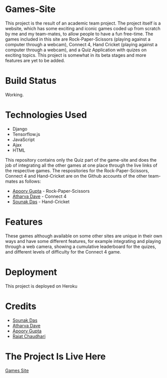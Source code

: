 # Games-Site

This project is the result of an academic team project. The project itself is a website, which has some exciting and iconic games coded up from scratch 
by me and my team-mates, to allow people to have a fun free-time. The games included in this site are Rock-Paper-Scissors (playing against a computer through a webcam), Connect 4, Hand Cricket (playing against a computer through a webcam), and a Quiz Application with quizes on exciting topics. This project is somewhat in its beta stages and more features are yet to be added.

# Build Status

Working.

# Technologies Used

- Django
- Tensorflow.js
- JavaScript
- Ajax
- HTML

This repository contains only the Quiz part of the game-site and does the job of integrating all the other games at one place through the live links of the respective games.
The respositories for the Rock-Paper-Scissors, Connect 4 and Hand-Cricket are on the Github accounts of the other team-mates as follows:
- [Apoorv Gupta](https://github.com/apoorvgupta11) - Rock-Paper-Scissors
- [Atharva Dave]() - Connect 4
- [Sounak Das](https://github.com/sounak1407) - Hand-Cricket

# Features

These games although available on some other sites are unique in their own ways and have some different features, for example integrating and playing through a web camera, showing a cumulative leaderboard for the quizes, and different levels of difficulty for the Connect 4 game.

# Deployment

This project is deployed on Heroku

# Credits

- [Sounak Das](https://github.com/sounak1407)
- [Atharva Dave]()
- [Apoorv Gupta](https://github.com/apoorvgupta11)
- [Rajat Chaudhari](https://github.com/rajatrc1705)

# The Project Is Live Here

[Games Site](https://games-time.herokuapp.com)
